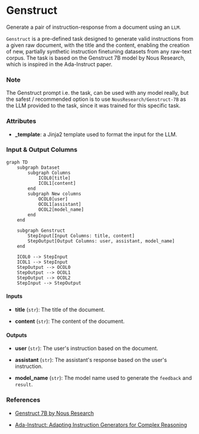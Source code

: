 # Genstruct


Generate a pair of instruction-response from a document using an `LLM`.



`Genstruct` is a pre-defined task designed to generate valid instructions from a given raw document,
    with the title and the content, enabling the creation of new, partially synthetic instruction finetuning
    datasets from any raw-text corpus. The task is based on the Genstruct 7B model by Nous Research, which is
    inspired in the Ada-Instruct paper.



### Note
The Genstruct prompt i.e. the task, can be used with any model really, but the safest / recommended
option is to use `NousResearch/Genstruct-7B` as the LLM provided to the task, since it was trained
for this specific task.



### Attributes

- **_template**: a Jinja2 template used to format the input for the LLM.





### Input & Output Columns

``` mermaid
graph TD
	subgraph Dataset
		subgraph Columns
			ICOL0[title]
			ICOL1[content]
		end
		subgraph New columns
			OCOL0[user]
			OCOL1[assistant]
			OCOL2[model_name]
		end
	end

	subgraph Genstruct
		StepInput[Input Columns: title, content]
		StepOutput[Output Columns: user, assistant, model_name]
	end

	ICOL0 --> StepInput
	ICOL1 --> StepInput
	StepOutput --> OCOL0
	StepOutput --> OCOL1
	StepOutput --> OCOL2
	StepInput --> StepOutput

```


#### Inputs


- **title** (`str`): The title of the document.

- **content** (`str`): The content of the document.




#### Outputs


- **user** (`str`): The user's instruction based on the document.

- **assistant** (`str`): The assistant's response based on the user's instruction.

- **model_name** (`str`): The model name used to generate the `feedback` and `result`.







### References

- [Genstruct 7B by Nous Research](https://huggingface.co/NousResearch/Genstruct-7B)

- [Ada-Instruct: Adapting Instruction Generators for Complex Reasoning](https://arxiv.org/abs/2310.04484)


